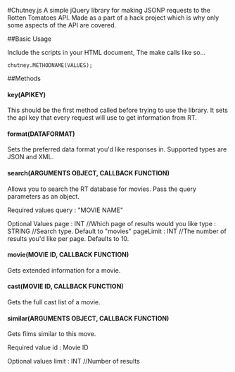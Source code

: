 #Chutney.js
A simple jQuery library for making JSONP requests to the Rotten Tomatoes API. Made as a part of a hack project which is why only some aspects of the API are covered.

##Basic Usage

Include the scripts in your HTML document, The make calls like so...

	chutney.METHODNAME(VALUES);

##Methods

#### key(APIKEY)

This should be the first method called before trying to use the library. It sets the api key that every request will use to get information from RT.

#### format(DATAFORMAT)

Sets the preferred data format you'd like responses in. Supported types are JSON and XML.

#### search(ARGUMENTS OBJECT, CALLBACK FUNCTION)

Allows you to search the RT database for movies. Pass the query parameters as an object.

Required values
query : "MOVIE NAME"

Optional Values
page : INT //Which page of results would you like
type : STRING //Search type. Default to "movies"
pageLimit : INT //The number of results you'd like per page. Defaults to 10.

#### movie(MOVIE ID, CALLBACK FUNCTION)

Gets extended information for a movie.

#### cast(MOVIE ID, CALLBACK FUNCTION)

Gets the full cast list of a movie.

#### similar(ARGUMENTS OBJECT, CALLBACK FUNCTION)

Gets films similar to this move.

Required value
id : Movie ID

Optional values
limit : INT //Number of results
